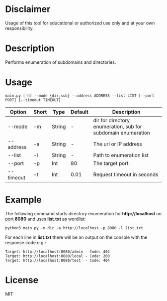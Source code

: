 # Disclaimer

Usage of this tool for educational or authorized use only and at your own responsibility.

# Description

Performs enumeration of subdomains and directories.

# Usage

`main.py [-h] --mode {dir,sub} --address ADDRESS --list LIST [--port PORT] [--timeout TIMEOUT]`

| Option | Short | Type | Default | Description |
|---|---|---|---|---|
|--mode | -m | String | - | dir for directory enumeration, sub for subdomain enumeration |
|--address | -a | String | - | The url or IP address |
| --list | -l | String | - | Path to enumeration list |
| --port | -p | Int | 80 | The target port |
| --timeout | -t | Int | 0.01 |  Request timeout in seconds |

# Example

The following command starts directory enumeration for  **http://localhost** on port **8080** and uses  **list.txt** as wordlist:

`python3 main.py -m dir -a http://localhost -p 8080 -l list.txt` 

For each line in **list.txt** there will be an output on the console with the response code e.g.:

```
Target: http://localhost:8080/admin - Code: 404
Target: http://localhost:8080/local - Code: 200
Target: http://localhost:8080/test  - Code: 404
```


# License

MIT